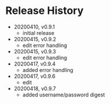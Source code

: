 # Release History

* 20200410, v0.9.1
	* initial release
* 20200415, v0.9.2
	* edit error handling
* 20200415, v0.9.3
	* edit error handling
* 20200417, v0.9.4
	* added error handling
* 20200417, v0.9.6
	* edit
* 20200418, v0.9.7
	* added username/password digest
